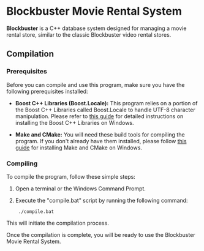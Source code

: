 # Blockbuster Movie Rental System

**Blockbuster** is a C++ database system designed for managing a movie rental store, similar to the classic Blockbuster video rental stores.

## Compilation

### Prerequisites
Before you can compile and use this program, make sure you have the following prerequisites installed:

* **Boost C++ Libraries (Boost.Locale):** This program relies on a portion of the Boost C++ Libraries called Boost.Locale to handle UTF-8 character manipulation. Please refer to [this guide](../../../BOOST_INSTALL.md) for detailed instructions on installing the Boost C++ Libraries on Windows.

* **Make and CMake:** You will need these build tools for compiling the program. If you don't already have them installed, please follow [this guide](../../../MAKE_CMAKE_INSTALL.md) for installing Make and CMake on Windows.

### Compiling
To compile the program, follow these simple steps:

1. Open a terminal or the Windows Command Prompt.

2. Execute the "compile.bat" script by running the following command:

        ./compile.bat

This will initiate the compilation process.

Once the compilation is complete, you will be ready to use the Blockbuster Movie Rental System.
